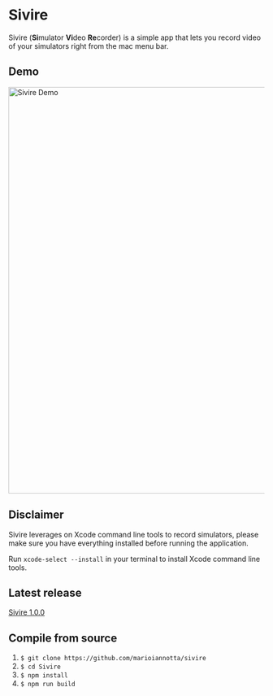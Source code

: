 # Sivire
Sivire (**Si**mulator **Vi**deo **Re**corder) is a simple app that lets you record video of your simulators right from the mac menu bar.
 
## Demo
<img src="https://github.com/MarioIannotta/Sivire/blob/master/demo.gif?raw=true" alt="Sivire Demo" width="800"/>

## Disclaimer
Sivire leverages on Xcode command line tools to record simulators, please make sure you have everything installed before running the application.

Run `xcode-select --install` in your terminal to install Xcode command line tools. 

## Latest release

<a href="https://github.com/MarioIannotta/Sivire/releases/latest">Sivire 1.0.0</a>

## Compile from source
1. `$ git clone https://github.com/marioiannotta/sivire`
2. `$ cd Sivire`
3. `$ npm install`
4. `$ npm run build`
